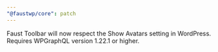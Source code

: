 ```yaml
---
"@faustwp/core": patch
---
```


Faust Toolbar will now respect the Show Avatars setting in WordPress. Requires WPGraphQL version 1.22.1 or higher.
